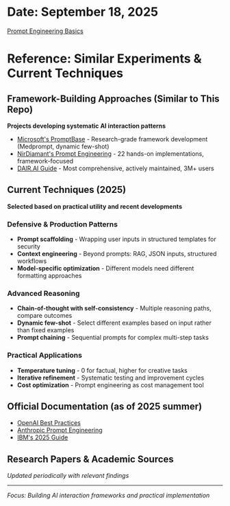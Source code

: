 # Date: September 18, 2025
[Prompt Engineering Basics](https://www.promptingguide.ai/introduction/basics)
# Reference: Similar Experiments & Current Techniques

## Framework-Building Approaches (Similar to This Repo)
**Projects developing systematic AI interaction patterns**

- [Microsoft's PromptBase](https://github.com/microsoft/promptbase) - Research-grade framework development (Medprompt, dynamic few-shot)
- [NirDiamant's Prompt Engineering](https://github.com/NirDiamant/Prompt_Engineering) - 22 hands-on implementations, framework-focused
- [DAIR.AI Guide](https://github.com/dair-ai/Prompt-Engineering-Guide) - Most comprehensive, actively maintained, 3M+ users

## Current Techniques (2025)
**Selected based on practical utility and recent developments**

### Defensive & Production Patterns
- **Prompt scaffolding** - Wrapping user inputs in structured templates for security
- **Context engineering** - Beyond prompts: RAG, JSON inputs, structured workflows
- **Model-specific optimization** - Different models need different formatting approaches

### Advanced Reasoning
- **Chain-of-thought with self-consistency** - Multiple reasoning paths, compare outcomes
- **Dynamic few-shot** - Select different examples based on input rather than fixed examples
- **Prompt chaining** - Sequential prompts for complex multi-step tasks

### Practical Applications
- **Temperature tuning** - 0 for factual, higher for creative tasks
- **Iterative refinement** - Systematic testing and improvement cycles
- **Cost optimization** - Prompt engineering as cost management tool

## Official Documentation (as of 2025 summer)
- [OpenAI Best Practices](https://help.openai.com/en/articles/6654000-best-practices-for-prompt-engineering-with-the-openai-api)
- [Anthropic Prompt Engineering](https://docs.anthropic.com/en/docs/build-with-claude/prompt-engineering/overview)
- [IBM's 2025 Guide](https://www.ibm.com/think/prompt-engineering)

## Research Papers & Academic Sources
*Updated periodically with relevant findings*

---
*Focus: Building AI interaction frameworks and practical implementation*